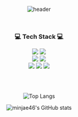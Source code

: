 <div align="center">
  
![header](https://capsule-render.vercel.app/api?type=cylinder&color=000000&height=150&section=header&text=MINJAE's&fontColor=ffffff&fontSize=70&animation=fadeIn&fontAlignY=55)
</div>

<br/>

<div align="center">

### 💻 Tech Stack 💻

<img src="https://img.shields.io/badge/javascript-F7DF1E?style=for-the-badge&logo=javascript&logoColor=white"/>
<img src="https://img.shields.io/badge/typescript-3178C6?style=for-the-badge&logo=typescript&logoColor=white"/>
<br/>
<img src="https://img.shields.io/badge/react-61DAFB?style=for-the-badge&logo=react&logoColor=white"/>
<img src="https://img.shields.io/badge/next.js-000000?style=for-the-badge&logo=next.js&logoColor=white"/>
<br/>
<img src="https://img.shields.io/badge/node.js-339933?style=for-the-badge&logo=node.js&logoColor=white"/>
<img src="https://img.shields.io/badge/express-000000?style=for-the-badge&logo=express&logoColor=white"/>
<img src="https://img.shields.io/badge/mongodb-47A248?style=for-the-badge&logo=mongodb&logoColor=white"/>

<br/><br/>

![Top Langs](https://github-readme-stats.vercel.app/api/top-langs/?username=anuraghazra&layout=compact)

![minjae46's GitHub stats](https://github-readme-stats.vercel.app/api?username=minjae46&show_icons=true&theme=graywhite)

<div align="center">
